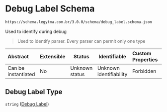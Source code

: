 # Debug Label Schema

```txt
https://schema.legytma.com.br/3.0.0/schema/debug_label.schema.json
```

Used to identify during debug


> Used to identify parser. Every parser can permit only one type
>

| Abstract            | Extensible | Status         | Identifiable            | Custom Properties | Additional Properties | Access Restrictions | Defined In                                                                          |
| :------------------ | ---------- | -------------- | ----------------------- | :---------------- | --------------------- | ------------------- | ----------------------------------------------------------------------------------- |
| Can be instantiated | No         | Unknown status | Unknown identifiability | Forbidden         | Allowed               | none                | [debug_label.schema.json](../schema/debug_label.schema.json) |

## Debug Label Type

`string` ([Debug Label](debug_label.md))
